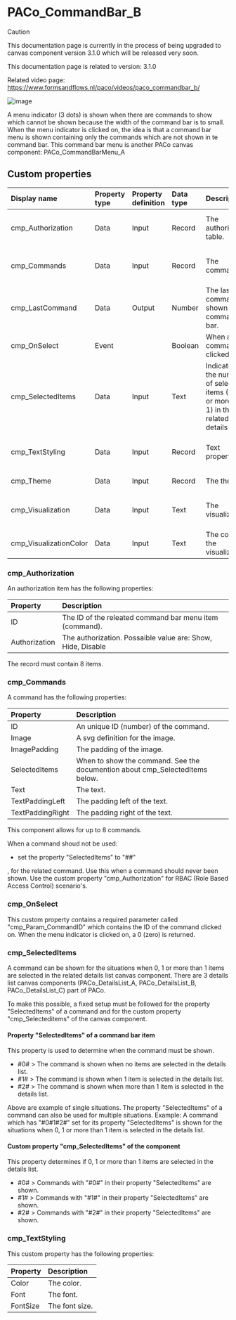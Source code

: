 # PACo_CommandBar_B

> [!CAUTION]
> This documentation page is currently in the process of being upgraded to canvas component version 3.1.0 which will be released very soon.

This documentation page is related to version: 3.1.0

Related video page: https://www.formsandflows.nl/paco/videos/paco_commandbar_b/

![image](https://github.com/formsandflows/PACo/assets/35654198/7497f77f-6d04-4010-91e6-335a9fd417d1)

A menu indicator (3 dots) is shown when there are commands to show which cannot be shown because the width of the command bar is to small. When the menu indicator is clicked on, the idea is that a command bar menu is shown containing only the commands which are not shown in te command bar. This command bar menu is another PACo canvas component: PACo_CommandBarMenu_A

## Custom properties

| Display name | Property type | Property definition | Data type | Description | Memo
| :--- | :--- | :--- | :--- | :--- | :--- |
| cmp_Authorization | Data | Input | Record | The authorization table. | See the documention about cmp_Authorization below. |
| cmp_Commands | Data | Input | Record | The commands. | See the documention about cmp_Commands below. |
| cmp_LastCommand | Data | Output | Number | The last command shown in the command bar. | |
| cmp_OnSelect | Event | | Boolean | When a command is clicked on. | See the documention about cmp_OnSelect below. |
| cmp_SelectedItems | Data | Input | Text | Indicator of the number of selected items (0, 1 or more than 1) in the related details list. | See the documention about cmp_SelectedItems below. |
| cmp_TextStyling | Data | Input | Record | Text properties. | See the documention about cmp_TextStyling below. |
| cmp_Theme | Data | Input | Record | The theme. | See the documention on theming. |
| cmp_Visualization | Data | Input | Text | The visualization. | See the documention of PACo canvas component PACo_Visualization_A. |
| cmp_VisualizationColor | Data | Input | Text | The color of the visualization. | |

### cmp_Authorization
An authorization item has the following properties:

| Property | Description |
| :--- | :--- |
| ID | The ID of the releated command bar menu item (command). |
| Authorization | The authorization. Possaible value are: Show, Hide, Disable |

The record must contain 8 items.

### cmp_Commands
A command has the following properties:

| Property | Description |
| :--- | :--- |
| ID | An unique ID (number) of the command. |
| Image | A svg definition for the image. |
| ImagePadding | The padding of the image. |
| SelectedItems | When to show the command. See the documention about cmp_SelectedItems below. |
| Text | The text. |
| TextPaddingLeft | The padding left of the text. |
| TextPaddingRight | The padding right of the text. |

This component allows for up to 8 commands.

When a command shoud not be used:
- set the property "SelectedItems" to "##"

, for the related command. Use this when a command should never been shown. Use the custom property "cmp_Authorization" for RBAC (Role Based Access Control) scenario's.

### cmp_OnSelect
This custom property contains a required parameter called "cmp_Param_CommandID" which contains the ID of the command clicked on. When the menu indicator is clicked on, a 0 (zero) is returned.

### cmp_SelectedItems
A command can be shown for the situations when 0, 1 or more than 1 items are selected in the related details list canvas component. There are 3 details list canvas components (PACo_DetailsList_A, PACo_DetailsList_B, PACo_DetailsList_C) part of PACo.

To make this possible, a fixed setup must be followed for the property "SelectedItems" of a command and for the custom property "cmp_Selecteditems" of the canvas component.

#### Property "SelectedItems" of a command bar item
This property is used to determine when the command must be shown.

- #0# > The command is shown when no items are selected in the details list.
- #1# > The command is shown when 1 item is selected in the details list.
- #2# > The command is shown when more than 1 item is selected in the details list.

Above are example of single situations. The property "SelectedItems" of a command can also be used for multiple situations. Example: A command which has "#0#1#2#" set for its property "SelectedItems" is shown for the situations when 0, 1 or more than 1 item is selected in the details list.

#### Custom property "cmp_SelectedItems" of the component
This property determines if 0, 1 or more than 1 items are selected in the details list.

- #0# > Commands with "#0#" in their property "SelectedItems" are shown.
- #1# > Commands with "#1#" in their property "SelectedItems" are shown.
- #2# > Commands with "#2#" in their property "SelectedItems" are shown.

### cmp_TextStyling
This custom property has the following properties:

| Property | Description |
| :--- | :--- |
| Color | The color. |
| Font | The font. |
| FontSize | The font size. |
